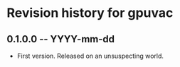 # Revision history for gpuvac

## 0.1.0.0  -- YYYY-mm-dd

* First version. Released on an unsuspecting world.
